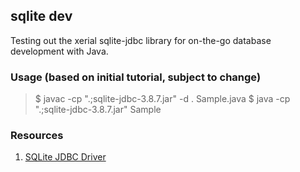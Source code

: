 sqlite dev
----------

Testing out the xerial sqlite-jdbc library for on-the-go database development with Java.

### Usage (based on initial tutorial, subject to change)

> $ javac -cp ".;sqlite-jdbc-3.8.7.jar" -d . Sample.java
> $ java -cp ".;sqlite-jdbc-3.8.7.jar" Sample

### Resources

1. [SQLite JDBC Driver](https://bitbucket.org/xerial/sqlite-jdbc)
